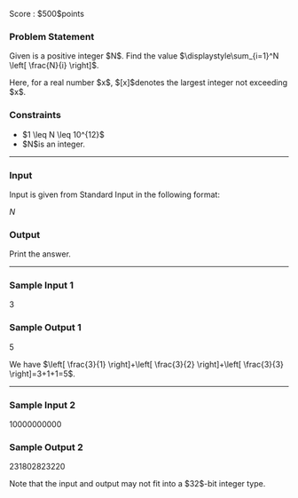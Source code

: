 
<div>

<span>

<span>

<p>
Score : $500$points
</p>

<div>

<section>

### **Problem Statement**

<p>
Given is a positive integer $N$.
Find the value $\displaystyle\sum_{i=1}^N \left[ \frac{N}{i} \right]$.
</p>

<p>
Here, for a real number $x$, $[x]$denotes the largest integer not exceeding $x$.
</p>

</section>

</div>

<div>

<section>

### **Constraints**

<ul>

<li>
$1 \leq N \leq 10^{12}$
</li>

<li>
$N$is an integer.
</li>

</ul>

</section>

</div>

---

<div>

<div>

<section>

### **Input**

<p>
Input is given from Standard Input in the following format:
</p>

<div>

$N$
</div>

</section>

</div>

<div>

<section>

### **Output**

<p>
Print the answer.
</p>

</section>

</div>

</div>

---

<div>

<section>

### **Sample Input 1**

<div>

3

</div>

</section>

</div>

<div>

<section>

### **Sample Output 1**

<div>

5

</div>

<p>
We have $\left[ \frac{3}{1} \right]+\left[ \frac{3}{2} \right]+\left[ \frac{3}{3} \right]=3+1+1=5$.
</p>

</section>

</div>

---

<div>

<section>

### **Sample Input 2**

<div>

10000000000

</div>

</section>

</div>

<div>

<section>

### **Sample Output 2**

<div>

231802823220

</div>

<p>
Note that the input and output may not fit into a $32$-bit integer type.
</p>

</section>

</div>

</span>

</span>

</div>
